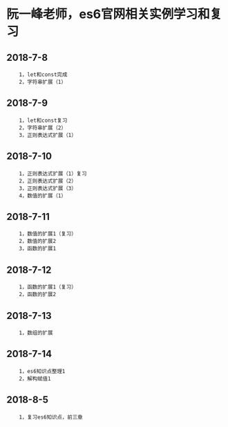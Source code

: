 # 阮一峰老师，es6官网相关实例学习和复习
## 2018-7-8<br>
        1，let和const完成
        2，字符串扩展（1）
## 2018-7-9<br>
        1，let和const复习
        2，字符串扩展（2）
        3，正则表达式扩展（1）
## 2018-7-10<br>
        1，正则表达式扩展（1）复习
        2，正则表达式扩展（2）
        3，正则表达式扩展（3）
        4，数值的扩展（1）
## 2018-7-11<br>
        1，数值的扩展1（复习）
        2，数值的扩展2
        3，函数的扩展1
## 2018-7-12<br>
        1，函数的扩展1（复习）
        2，函数的扩展2
## 2018-7-13<br>
        1，数组的扩展
## 2018-7-14<br>
        1，es6知识点整理1
        2，解构赋值1
## 2018-8-5<br>
        1，复习es6知识点，前三章